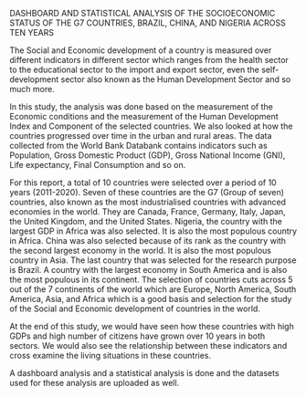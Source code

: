 DASHBOARD AND STATISTICAL ANALYSIS OF THE SOCIOECONOMIC STATUS OF THE G7 COUNTRIES, BRAZIL, CHINA, AND NIGERIA ACROSS TEN YEARS

The Social and Economic development of a country is measured over different indicators in different sector which ranges from the health sector to the educational sector to the import and export sector, even the self-development sector also known as the Human Development Sector and so much more.

In this study, the analysis was done based on the measurement of the Economic conditions and the measurement of the Human Development Index and Component of the selected countries. We also looked at how the countries progressed over time in the urban and rural areas. The data collected from the World Bank Databank contains indicators such as Population, Gross Domestic Product (GDP), Gross National Income (GNI), Life expectancy, Final Consumption and so on.

For this report, a total of 10 countries were selected over a period of 10 years (2011-2020). Seven of these countries are the G7 (Group of seven) countries, also known as the most industrialised countries with advanced economies in the world. They are Canada, France, Germany, Italy, Japan, the United Kingdom, and the United States. Nigeria, the country with the largest GDP in Africa was also selected. It is also the most populous country in Africa. China was also selected because of its rank as the country with the second largest economy in the world. It is also the most populous country in Asia. The last country that was selected for the research purpose is Brazil. A country with the largest economy in South America and is also the most populous in its continent. The selection of countries cuts across 5 out of the 7 continents of the world which are Europe, North America, South America, Asia, and Africa which is a good basis and selection for the study of the Social and Economic development of countries in the world.

At the end of this study, we would have seen how these countries with high GDPs and high number of citizens have grown over 10 years in both sectors. We would also see the relationship between these indicators and cross examine the living situations in these countries.

A dashboard analysis and a statistical analysis is done and the datasets used for these analysis are uploaded as well.
